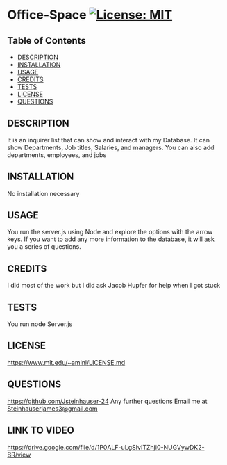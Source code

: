 # Office-Space [![License: MIT](https://img.shields.io/badge/License-MIT-yellow.svg)](https://opensource.org/licenses/MIT)
  ## Table of Contents
  - [DESCRIPTION](#description)
  - [INSTALLATION](#installation)
  - [USAGE](#usage)
  - [CREDITS](#credits)
  - [TESTS](#tests)
  - [LICENSE](#license)
  - [QUESTIONS](#questions) 

## DESCRIPTION
It is an inquirer list that can show and interact with my Database. It can show Departments, Job titles, Salaries, and managers. You can also add departments, employees, and jobs
## INSTALLATION
No installation necessary
## USAGE
You run the server.js using Node and explore the options with the arrow keys. If you want to add any more information to the database, it will ask you a series of questions.
## CREDITS
I did most of the work but I did ask Jacob Hupfer for help when I got stuck
## TESTS
You run node Server.js
## LICENSE
https://www.mit.edu/~amini/LICENSE.md
## QUESTIONS
https://github.com/Jsteinhauser-24
Any further questions Email me at Steinhauserjames3@gmail.com
## LINK TO VIDEO
https://drive.google.com/file/d/1P0ALF-uLgSIvITZhji0-NUGVywDK2-BR/view

